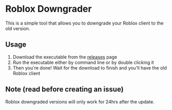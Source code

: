 # Roblox Downgrader

This is a simple tool that allows you to downgrade your Roblox client to the old version.

## Usage
1. Download the executable from the [releases](https://github.com/kaorlol/roblox-downgrader/releases/latest) page
2. Run the executable either by command line or by double clicking it
3. Then you're done! Wait for the download to finish and you'll have the old Roblox client

## Note (read before creating an issue)
Roblox downgraded versions will only work for 24hrs after the update.